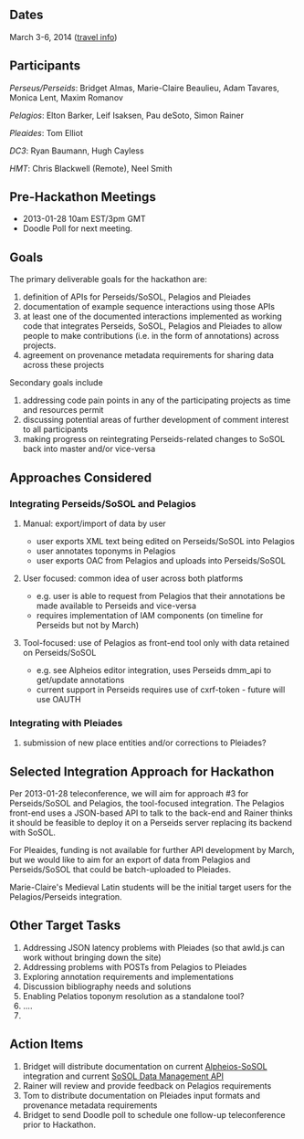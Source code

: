 ## Dates

March 3-6, 2014 ([travel info](http://sites.tufts.edu/perseids/march-hackathon-named-entity-annotation/))

## Participants

_Perseus/Perseids_: Bridget Almas, Marie-Claire Beaulieu, Adam Tavares, Monica Lent, Maxim Romanov

_Pelagios_: Elton Barker, Leif Isaksen, Pau deSoto, Simon Rainer

_Pleaides_: Tom Elliot

_DC3_: Ryan Baumann, Hugh Cayless

_HMT_: Chris Blackwell (Remote), Neel Smith

## Pre-Hackathon Meetings

* 2013-01-28 10am EST/3pm GMT 
* Doodle Poll for next meeting.

## Goals

The primary deliverable goals for the hackathon are:

1. definition of APIs for Perseids/SoSOL, Pelagios and Pleiades
2. documentation of example sequence interactions using those APIs
3. at least one of the documented interactions implemented as working code that  integrates Perseids, SoSOL, Pelagios and Pleiades to allow people to make contributions (i.e. in the form of annotations) across projects. 
4. agreement on provenance metadata requirements for sharing data across these projects

Secondary goals include 
1. addressing code pain points in any of the participating projects as time and resources permit
2. discussing potential areas of further development of comment interest to all participants
3. making progress on reintegrating Perseids-related changes to SoSOL back into master and/or vice-versa

## Approaches Considered

### Integrating Perseids/SoSOL and Pelagios

1. Manual: export/import of data by user
    * user exports XML text being edited on Perseids/SoSOL into Pelagios
    * user annotates toponyms in Pelagios
    * user exports OAC from Pelagios and uploads into Perseids/SoSOL

2. User focused: common idea of user across both platforms 
    * e.g. user is able to request from Pelagios that their annotations be made available to Perseids and vice-versa
    * requires implementation of IAM components (on timeline for Perseids but not by March)

3. Tool-focused: use of Pelagios as front-end tool only with data retained on Perseids/SoSOL
    * e.g. see Alpheios editor integration, uses Perseids dmm_api to get/update annotations
    * current support in Perseids requires use of cxrf-token - future will use OAUTH

### Integrating with Pleiades

1. submission of new place entities and/or corrections to Pleiades?

## Selected Integration Approach for Hackathon

Per 2013-01-28 teleconference, we will aim for approach #3 for Perseids/SoSOL and Pelagios, the tool-focused integration. The Pelagios front-end uses a JSON-based API to talk to the back-end and Rainer thinks it should be feasible to deploy it on a Perseids server replacing its backend with SoSOL.  

For Pleaides, funding is not available for further API development by March, but we would like to aim for an export of data from Pelagios and Perseids/SoSOL that could be batch-uploaded to Pleiades.

Marie-Claire's Medieval Latin students will be the initial target users for the Pelagios/Perseids integration.

## Other Target Tasks

1. Addressing JSON latency problems with Pleiades (so that awld.js can work without bringing down the site)
2. Addressing problems with POSTs from Pelagios to Pleiades
3. Exploring annotation requirements and implementations
4. Discussion bibliography needs and solutions
5. Enabling Pelatios toponym resolution as a standalone tool?
6. ....
7. 

## Action Items
1. Bridget will distribute documentation on current [Alpheios-SoSOL](https://github.com/PerseusDL/perseids_docs/wiki/Alpheios-Integration) integration and current [SoSOL Data Management API](https://github.com/PerseusDL/perseids_docs/wiki/Data-Management-Module)
2. Rainer will review and provide feedback on Pelagios requirements
3. Tom to distribute documentation on Pleiades input formats and provenance metadata requirements
4. Bridget to send Doodle poll to schedule one follow-up teleconference prior to Hackathon.

